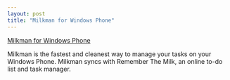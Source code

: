 ```yaml
---
layout: post
title: "Milkman for Windows Phone"
---
```


[Milkman for Windows Phone](http://www.windowsphone.com/en-US/apps/2d14a2ea-9445-4d46-b385-8b2e45f7f6d8)

Milkman is the fastest and cleanest way to manage your tasks on your Windows Phone. Milkman syncs with Remember The Milk, an online to-do list and task manager.
